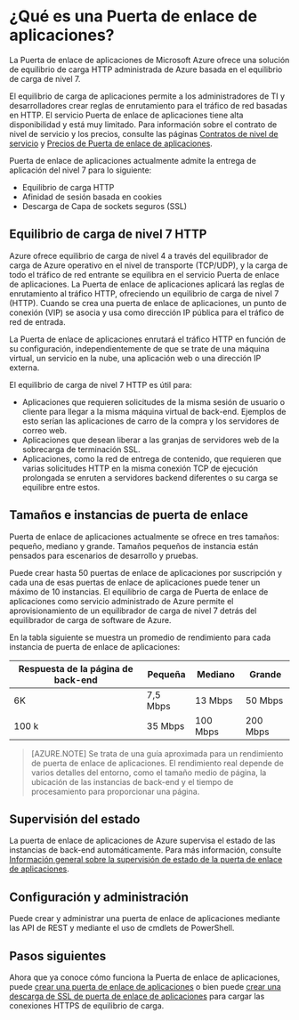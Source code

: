 <properties
   pageTitle="Introducción a Puerta de enlace de aplicaciones | Microsoft Azure"
   description="Esta página proporciona información general sobre el servicio Puerta de enlace de aplicaciones para equilibrio de carga de nivel 7, incluidos los tamaños de puerta de enlace, el equilibrio de carga HTTP, la afinidad de sesión basada en cookies y la descarga SSL."
   documentationCenter="na"
   services="application-gateway"
   authors="joaoma"
   manager="carmonm"
   editor="tysonn"/>
<tags
   ms.service="application-gateway"
   ms.devlang="na"
   ms.topic="article"
   ms.tgt_pltfrm="na"
   ms.workload="infrastructure-services"
   ms.date="01/21/2016"
   ms.author="joaoma"/>

# ¿Qué es una Puerta de enlace de aplicaciones?


La Puerta de enlace de aplicaciones de Microsoft Azure ofrece una solución de equilibrio de carga HTTP administrada de Azure basada en el equilibrio de carga de nivel 7.

El equilibrio de carga de aplicaciones permite a los administradores de TI y desarrolladores crear reglas de enrutamiento para el tráfico de red basadas en HTTP. El servicio Puerta de enlace de aplicaciones tiene alta disponibilidad y está muy limitado. Para información sobre el contrato de nivel de servicio y los precios, consulte las páginas [Contratos de nivel de servicio](https://azure.microsoft.com/support/legal/sla/) y [Precios de Puerta de enlace de aplicaciones](https://azure.microsoft.com/pricing/details/application-gateway/).

Puerta de enlace de aplicaciones actualmente admite la entrega de aplicación del nivel 7 para lo siguiente:

- Equilibrio de carga HTTP
- Afinidad de sesión basada en cookies
- Descarga de Capa de sockets seguros (SSL)


## Equilibrio de carga de nivel 7 HTTP

Azure ofrece equilibrio de carga de nivel 4 a través del equilibrador de carga de Azure operativo en el nivel de transporte (TCP/UDP), y la carga de todo el tráfico de red entrante se equilibra en el servicio Puerta de enlace de aplicaciones. La Puerta de enlace de aplicaciones aplicará las reglas de enrutamiento al tráfico HTTP, ofreciendo un equilibrio de carga de nivel 7 (HTTP). Cuando se crea una puerta de enlace de aplicaciones, un punto de conexión (VIP) se asocia y usa como dirección IP pública para el tráfico de red de entrada.

La Puerta de enlace de aplicaciones enrutará el tráfico HTTP en función de su configuración, independientemente de que se trate de una máquina virtual, un servicio en la nube, una aplicación web o una dirección IP externa.

El equilibrio de carga de nivel 7 HTTP es útil para:

- Aplicaciones que requieren solicitudes de la misma sesión de usuario o cliente para llegar a la misma máquina virtual de back-end. Ejemplos de esto serían las aplicaciones de carro de la compra y los servidores de correo web.
- Aplicaciones que desean liberar a las granjas de servidores web de la sobrecarga de terminación SSL.
- Aplicaciones, como la red de entrega de contenido, que requieren que varias solicitudes HTTP en la misma conexión TCP de ejecución prolongada se enruten a servidores backend diferentes o su carga se equilibre entre estos.


## Tamaños e instancias de puerta de enlace

Puerta de enlace de aplicaciones actualmente se ofrece en tres tamaños: pequeño, mediano y grande. Tamaños pequeños de instancia están pensados para escenarios de desarrollo y pruebas.

Puede crear hasta 50 puertas de enlace de aplicaciones por suscripción y cada una de esas puertas de enlace de aplicaciones puede tener un máximo de 10 instancias. El equilibrio de carga de Puerta de enlace de aplicaciones como servicio administrado de Azure permite el aprovisionamiento de un equilibrador de carga de nivel 7 detrás del equilibrador de carga de software de Azure.

En la tabla siguiente se muestra un promedio de rendimiento para cada instancia de puerta de enlace de aplicaciones:


| Respuesta de la página de back-end | Pequeña | Mediano | Grande|
|---|---|---|---|
| 6K | 7,5 Mbps | 13 Mbps | 50 Mbps |
|100 k | 35 Mbps | 100 Mbps| 200 Mbps |


>[AZURE.NOTE] Se trata de una guía aproximada para un rendimiento de puerta de enlace de aplicaciones. El rendimiento real depende de varios detalles del entorno, como el tamaño medio de página, la ubicación de las instancias de back-end y el tiempo de procesamiento para proporcionar una página.

## Supervisión del estado

La puerta de enlace de aplicaciones de Azure supervisa el estado de las instancias de back-end automáticamente. Para más información, consulte [Información general sobre la supervisión de estado de la puerta de enlace de aplicaciones](application-gateway-probe-overview.md).

## Configuración y administración

Puede crear y administrar una puerta de enlace de aplicaciones mediante las API de REST y mediante el uso de cmdlets de PowerShell.


## Pasos siguientes

Ahora que ya conoce cómo funciona la Puerta de enlace de aplicaciones, puede [crear una puerta de enlace de aplicaciones](application-gateway-create-gateway.md) o bien puede [crear una descarga de SSL de puerta de enlace de aplicaciones](application-gateway-ssl.md) para cargar las conexiones HTTPS de equilibrio de carga.

<!---HONumber=AcomDC_0128_2016-->